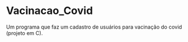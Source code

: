 # Vacinacao_Covid
Um programa que faz um cadastro de usuários para vacinação do covid (projeto em C).
